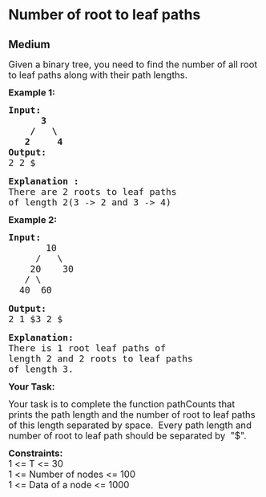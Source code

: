 # Number of root to leaf paths
## Medium
<div class="problems_problem_content__Xm_eO"><p><span style="font-size:18px">Given a binary tree, you need to find the number of all root to leaf paths along with their path lengths.</span></p>

<p><span style="font-size:18px"><strong>Example 1:</strong></span></p>

<pre><span style="font-size:18px"><strong>Input:
      3
    /   \
   2     4</strong></span>
<strong><span style="font-size:18px">Output:</span></strong>
<span style="font-size:18px">2 2 $</span>

<span style="font-size:18px"><strong>Explanation :</strong>
There are 2 roots to leaf paths
of length 2(3 -&gt; 2 and 3 -&gt; 4)</span></pre>

<p><strong><span style="font-size:18px">Example 2:</span></strong></p>

<pre><strong><span style="font-size:18px">Input:</span></strong>
     <span style="font-size:18px">   10
     /   \
    20    30
   / \    
  40  60</span>

<strong><span style="font-size:18px">Output:</span></strong>
<span style="font-size:18px">2 1 $3 2 $</span>

<span style="font-size:18px"><strong>Explanation:</strong>
There is 1 root leaf paths of
length 2 and 2 roots to leaf paths
of length 3.</span></pre>

<p><strong><span style="font-size:18px">Your Task:</span></strong></p>

<p><span style="font-size:18px">Your task is to complete the function pathCounts that prints the path length and the number of root to leaf paths of this length separated by space.&nbsp; Every path length and number of root to leaf path should be separated by&nbsp; "$".</span></p>

<p><span style="font-size:18px"><strong>Constraints:</strong><br>
1 &lt;= T &lt;= 30<br>
1 &lt;= Number of nodes &lt;= 100<br>
1 &lt;= Data of a node &lt;= 1000</span></p>
</div>